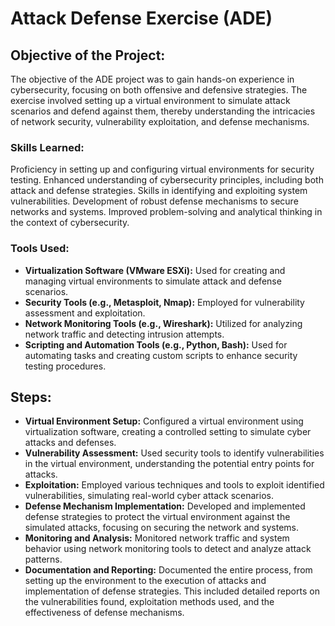 # Attack Defense Exercise (ADE)

## Objective of the Project:
The objective of the ADE project was to gain hands-on experience in cybersecurity, focusing on both offensive and defensive strategies. The exercise involved setting up a virtual environment to simulate attack scenarios and defend against them, thereby understanding the intricacies of network security, vulnerability exploitation, and defense mechanisms.

### Skills Learned:

Proficiency in setting up and configuring virtual environments for security testing.
Enhanced understanding of cybersecurity principles, including both attack and defense strategies.
Skills in identifying and exploiting system vulnerabilities.
Development of robust defense mechanisms to secure networks and systems.
Improved problem-solving and analytical thinking in the context of cybersecurity.

### Tools Used:

- **Virtualization Software (VMware ESXi):** Used for creating and managing virtual environments to simulate attack and defense scenarios.
- **Security Tools (e.g., Metasploit, Nmap):** Employed for vulnerability assessment and exploitation.
- **Network Monitoring Tools (e.g., Wireshark):** Utilized for analyzing network traffic and detecting intrusion attempts.
- **Scripting and Automation Tools (e.g., Python, Bash):** Used for automating tasks and creating custom scripts to enhance security testing procedures.

## Steps:

- **Virtual Environment Setup:** Configured a virtual environment using virtualization software, creating a controlled setting to simulate cyber attacks and defenses.
- **Vulnerability Assessment:** Used security tools to identify vulnerabilities in the virtual environment, understanding the potential entry points for attacks.
- **Exploitation:** Employed various techniques and tools to exploit identified vulnerabilities, simulating real-world cyber attack scenarios.
- **Defense Mechanism Implementation:** Developed and implemented defense strategies to protect the virtual environment against the simulated attacks, focusing on securing the network and systems.
- **Monitoring and Analysis:** Monitored network traffic and system behavior using network monitoring tools to detect and analyze attack patterns.
- **Documentation and Reporting:** Documented the entire process, from setting up the environment to the execution of attacks and implementation of defense strategies. This included detailed reports on the vulnerabilities found, exploitation methods used, and the effectiveness of defense mechanisms.
